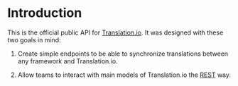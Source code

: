 # Introduction

This is the official public API for [Translation.io](https://tanslation.io). It was designed with
these two goals in mind:

 1. Create simple endpoints to be able to synchronize translations between any framework and Translation.io.

 2. Allow teams to interact with main models of Translation.io the [REST](https://en.wikipedia.org/wiki/Representational_state_transfer) way.

